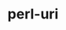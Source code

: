---
title: "perl-uri"
layout: cache
categories: [package, develop]
meta: {"versions": ["5.08"], "compilers": ["gcc@=7.3.1"], "oss": ["amzn2"], "platforms": ["linux"], "targets": ["aarch64", "neoverse_n1", "x86_64_v3"], "stacks": ["aws-ahug", "aws-ahug-aarch64", "root"], "num_specs": 9, "num_specs_by_stack": {"aws-ahug-aarch64": 8, "root": 9, "aws-ahug": 1}}
spec_details: [{"hash": "ucxqsgh3firs4ltd7usu5ycmaa2pg66p", "compiler": "gcc@=7.3.1", "versions": ["5.08"], "os": "amzn2", "platform": "linux", "target": "aarch64", "variants": ["build_system=perl"], "stacks": ["aws-ahug-aarch64", "root"], "size": "-", "tarball": "https://binaries.spack.io/develop/build_cache/linux-amzn2-aarch64/gcc-7.3.1/perl-uri-5.08/linux-amzn2-aarch64-gcc-7.3.1-perl-uri-5.08-ucxqsgh3firs4ltd7usu5ycmaa2pg66p.spack"}, {"hash": "mdvy4owlp6e4swuq3k6f2hga756y54u7", "compiler": "gcc@=7.3.1", "versions": ["5.08"], "os": "amzn2", "platform": "linux", "target": "aarch64", "variants": ["build_system=perl"], "stacks": ["aws-ahug-aarch64", "root"], "size": "-", "tarball": "https://binaries.spack.io/develop/build_cache/linux-amzn2-aarch64/gcc-7.3.1/perl-uri-5.08/linux-amzn2-aarch64-gcc-7.3.1-perl-uri-5.08-mdvy4owlp6e4swuq3k6f2hga756y54u7.spack"}, {"hash": "5lbkumjsg4qdbfddv6g7ik4u7q6gvxsn", "compiler": "gcc@=7.3.1", "versions": ["5.08"], "os": "amzn2", "platform": "linux", "target": "aarch64", "variants": ["build_system=perl"], "stacks": ["aws-ahug-aarch64", "root"], "size": "-", "tarball": "https://binaries.spack.io/develop/build_cache/linux-amzn2-aarch64/gcc-7.3.1/perl-uri-5.08/linux-amzn2-aarch64-gcc-7.3.1-perl-uri-5.08-5lbkumjsg4qdbfddv6g7ik4u7q6gvxsn.spack"}, {"hash": "syihjpiehdxob3mtwpivy2s4heozxak6", "compiler": "gcc@=7.3.1", "versions": ["5.08"], "os": "amzn2", "platform": "linux", "target": "aarch64", "variants": ["build_system=perl"], "stacks": ["aws-ahug-aarch64", "root"], "size": "-", "tarball": "https://binaries.spack.io/develop/build_cache/linux-amzn2-aarch64/gcc-7.3.1/perl-uri-5.08/linux-amzn2-aarch64-gcc-7.3.1-perl-uri-5.08-syihjpiehdxob3mtwpivy2s4heozxak6.spack"}, {"hash": "ydlpgwc3gnlnrzf76jl3xv6qglskqmcv", "compiler": "gcc@=7.3.1", "versions": ["5.08"], "os": "amzn2", "platform": "linux", "target": "neoverse_n1", "variants": ["build_system=perl"], "stacks": ["aws-ahug-aarch64", "root"], "size": "-", "tarball": "https://binaries.spack.io/develop/build_cache/linux-amzn2-neoverse_n1/gcc-7.3.1/perl-uri-5.08/linux-amzn2-neoverse_n1-gcc-7.3.1-perl-uri-5.08-ydlpgwc3gnlnrzf76jl3xv6qglskqmcv.spack"}, {"hash": "hdbfvtbypfm6gjersir6hk2assbbljwu", "compiler": "gcc@=7.3.1", "versions": ["5.08"], "os": "amzn2", "platform": "linux", "target": "neoverse_n1", "variants": ["build_system=perl"], "stacks": ["aws-ahug-aarch64", "root"], "size": "-", "tarball": "https://binaries.spack.io/develop/build_cache/linux-amzn2-neoverse_n1/gcc-7.3.1/perl-uri-5.08/linux-amzn2-neoverse_n1-gcc-7.3.1-perl-uri-5.08-hdbfvtbypfm6gjersir6hk2assbbljwu.spack"}, {"hash": "7lwf2vr4xd4dmo22ttpplbhiynftlevf", "compiler": "gcc@=7.3.1", "versions": ["5.08"], "os": "amzn2", "platform": "linux", "target": "neoverse_n1", "variants": ["build_system=perl"], "stacks": ["aws-ahug-aarch64", "root"], "size": "-", "tarball": "https://binaries.spack.io/develop/build_cache/linux-amzn2-neoverse_n1/gcc-7.3.1/perl-uri-5.08/linux-amzn2-neoverse_n1-gcc-7.3.1-perl-uri-5.08-7lwf2vr4xd4dmo22ttpplbhiynftlevf.spack"}, {"hash": "qmr2dlbvnyqlknlgd424cfad5dro6rxi", "compiler": "gcc@=7.3.1", "versions": ["5.08"], "os": "amzn2", "platform": "linux", "target": "neoverse_n1", "variants": ["build_system=perl"], "stacks": ["aws-ahug-aarch64", "root"], "size": "-", "tarball": "https://binaries.spack.io/develop/build_cache/linux-amzn2-neoverse_n1/gcc-7.3.1/perl-uri-5.08/linux-amzn2-neoverse_n1-gcc-7.3.1-perl-uri-5.08-qmr2dlbvnyqlknlgd424cfad5dro6rxi.spack"}, {"hash": "mbznjeusdi6fjlun6ph4cdxhbrqwmoaf", "compiler": "gcc@=7.3.1", "versions": ["5.08"], "os": "amzn2", "platform": "linux", "target": "x86_64_v3", "variants": ["build_system=perl"], "stacks": ["root", "aws-ahug"], "size": "-", "tarball": "https://binaries.spack.io/develop/build_cache/linux-amzn2-x86_64_v3/gcc-7.3.1/perl-uri-5.08/linux-amzn2-x86_64_v3-gcc-7.3.1-perl-uri-5.08-mbznjeusdi6fjlun6ph4cdxhbrqwmoaf.spack"}]
---